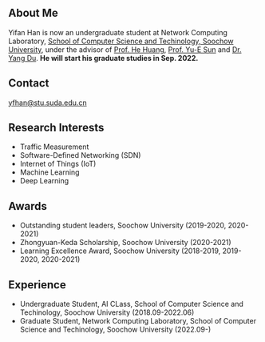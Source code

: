 ## About Me

Yifan Han is now an undergraduate student at Network Computing Laboratory, [School of Computer Science and Techinology, Soochow University](http://scst.suda.edu.cn/main.htm), under the advisor of [Prof. He Huang](http://home.ustc.edu.cn/~huang83/), [Prof. Yu-E Sun](http://web.suda.edu.cn/sunye12/) and [Dr. Yang Du](http://web.suda.edu.cn/dy/). **He will start his graduate studies in Sep. 2022.** 

## Contact

yfhan@stu.suda.edu.cn

## Research Interests

- Traffic Measurement
- Software-Defined Networking (SDN)
- Internet of Things (IoT)
- Machine Learning
- Deep Learning

## Awards

- Outstanding student leaders, Soochow University (2019-2020, 2020-2021)
- Zhongyuan-Keda Scholarship, Soochow University (2020-2021)
- Learning Excellence Award, Soochow University (2018-2019, 2019-2020, 2020-2021)

## Experience

- Undergraduate Student, AI CLass, School of Computer Science and Techinology, Soochow University (2018.09-2022.06)
- Graduate Student, Network Computing Laboratory, School of Computer Science and Techinology, Soochow University (2022.09-)
